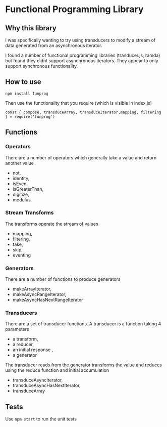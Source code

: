 # Functional Programming Library    

## Why this library

I was specifically wanting to try using transducers to modify a stream of data generated from an asynchronous iterator.

I found a number of functional programming libraries (tranducer.js, ramda) but found they didnt support asynchronous iterators.  They appear to only support synchronous functionality.

## How to use

```
npm install funprog
```

Then use the functionality that you require (which is visible in index.js)
```
const { compose, transduceArray, transduceIterator,mapping, filtering } = require('funprog')
````

## Functions
### Operators

There are a number of operators which generally take a value and return another value

 - not,
 - identity,
 - isEven,
 - isGreaterThan,
 - digitize,
 - modulus

### Stream Transforms

The transforms operate the stream of values

- mapping,
- filtering,
- take,
- skip,
- eventing

### Generators

There are a number of functions to produce generators

- makeArrayIterator,
- makeAsyncRangeIterator,
- makeAsyncHasNextRangeIterator

### Transducers

There are a set of transducer functions.
A transducer is a function taking 4 parameters
  - a transform,
  - a reducer,
  - an initial response ,
  - a generator
  
The transducer reads from the generator transforms the value and reduces using the reduce function and initial accumulation

 - transduceAsyncIterator,
 - transduceAsyncHasNextIterator,
 - transduceArray


## Tests

Use `npm start` to run the unit tests
